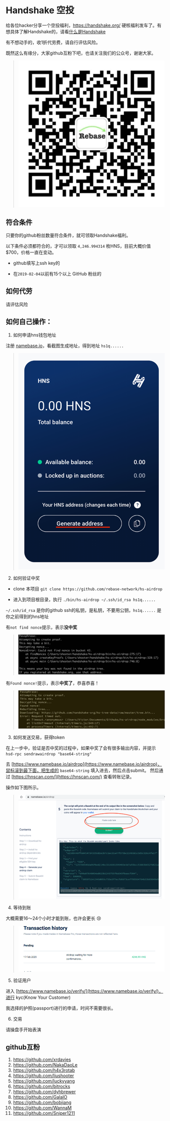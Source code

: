 # Handshake 空投

给各位hacker分享一个空投福利，https://handshake.org/ 硬核福利发车了。有想具体了解Handshake的，请看[什么是Handshake](https://www.chainnews.com/articles/452340854508.htm)

有不想动手的，收1折代劳费，请自行评估风险。

既然这么有缘分，大家github互粉下吧，也请关注我们的公众号，谢谢大家。
>![](images/wx.jpg)

## 符合条件

只要你的github粉丝数量符合条件，就可领取Handshake福利。

以下条件必须都符合的，才可以领取 `4,246.994314` 枚HNS，目前大概价值 $700，价格一直在变动。

- github填写上ssh key的

- 在`2019-02-04`以前有15个以上 GitHub 粉丝的


## 如何代劳

请评估风险


## 如何自己操作：

1. 如何申请hns钱包地址

注册 [namebase.io](https://www.namebase.io/dashboard)，看截图生成地址，得到地址 `hs1q......`

>![](/images/addr.png)

2. 如何验证中奖

- clone 本项目 `git clone https://github.com/rebase-network/hs-airdrop`

- 进入到项目根目录，执行 `./bin/hs-airdrop ~/.ssh/id_rsa hs1q......`

`~/.ssh/id_rsa` 是你的github ssh的私钥，是私钥，不要用公钥，`hs1q......` 是你之前得到的hns地址

有`not find nonce`提示，表示**没中奖**
>![](images/noaward.jpg)

有`Found nonce!`提示，表示**中奖了**，恭喜恭喜！
>![](images/award.jpg)

3. 如何发送交易，获得token

在上一步中，验证是否中奖的过程中，如果中奖了会有很多输出内容，并提示 `hsd-rpc sendrawairdrop "base64-string"`

去 [https://www.namebase.io/airdrop](https://www.namebase.io/airdrop)，鼠标滚到最下面，把生成的 `base64-string` 填入进去，然后点击submit。
然后通过 [https://hnscan.com/](https://hnscan.com/) 查看转账记录。

操作如下图所示。

>![](images/airdrop.png)

4. 等待到账

大概需要16～24个小时才能到账，也许会更长 :cry:

>![](images/tx.png)

5. 验证用户

进入 [https://www.namebase.io/verify/](https://www.namebase.io/verify/)，进行 kyc(Know Your Customer)

我选择的护照(passport)进行的申请，时间不需要很长。

6. 交易

请操盘手开始表演

## github互粉

1. https://github.com/xrdavies
2. https://github.com/NakaDaoLe
3. https://github.com/h4x3rotab
4. https://github.com/liushooter
5. https://github.com/luckyyang
6. https://github.com/bitrocks
7. https://github.com/dyhbrewer
8. https://github.com/GalaIO
9. https://github.com/bobjiang
10. https://github.com/WannaM
11. https://github.com/Sniper1211